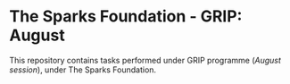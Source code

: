 # The Sparks Foundation - GRIP: August

This repository contains tasks performed under GRIP programme (<i>August session</i>), under The Sparks Foundation.